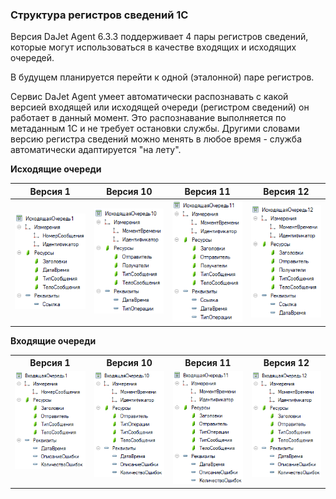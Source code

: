 ### Структура регистров сведений 1С

Версия DaJet Agent 6.3.3 поддерживает 4 пары регистров сведений,
которые могут использоваться в качестве входящих и исходящих очередей.

В будущем планируется перейти к одной (эталонной) паре регистров.

Сервис DaJet Agent умеет автоматически распознавать с какой версией
входящей или исходящей очереди (регистром сведений) он работает в данный момент.
Это распознавание выполняется по метаданным 1С и не требует остановки службы.
Другими словами версию регистра сведений можно менять в любое время - служба автоматически
адаптируется "на лету".

**Исходящие очереди**

|Версия 1|Версия 10|Версия 11|Версия 12|
|:---:|:---:|:---:|:---:|
|![](https://github.com/zhichkin/dajet-agent/blob/main/doc/images/OutgoingQueue1.png)|![](https://github.com/zhichkin/dajet-agent/blob/main/doc/images/OutgoingQueue10.png)|![](https://github.com/zhichkin/dajet-agent/blob/main/doc/images/OutgoingQueue11.png)|![](https://github.com/zhichkin/dajet-agent/blob/main/doc/images/OutgoingQueue12.png)|

**Входящие очереди**
<table>
  <tr>
    <th>Версия 1</th>
    <th>Версия 10</th>
    <th>Версия 11</th>
    <th>Версия 12</th>
  </tr>
  <tr>
    <td valign="top"><img src="https://github.com/zhichkin/dajet-agent/blob/main/doc/images/IncomingQueue1.png"/></td>
    <td valign="top"><img src="https://github.com/zhichkin/dajet-agent/blob/main/doc/images/IncomingQueue10.png"/></td>
    <td valign="top"><img src="https://github.com/zhichkin/dajet-agent/blob/main/doc/images/IncomingQueue11.png"/></td>
    <td valign="top"><img src="https://github.com/zhichkin/dajet-agent/blob/main/doc/images/IncomingQueue12.png"/></td>
  </tr>
</table>